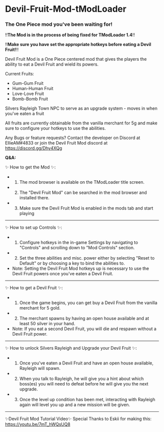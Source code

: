 # Devil-Fruit-Mod-tModLoader
### The One Piece mod you've been waiting for!

‼️**The Mod is in the process of being fixed for TModLoader 1.4**‼️

‼️**Make sure you have set the appropriate hotkeys before eating a Devil Fruit!**‼️

Devil Fruit Mod is a One Piece centered mod that gives the players the ability to eat a Devil Fruit and wield its powers.

Current Fruits:
 - Gum-Gum Fruit
 - Human-Human Fruit 
 - Love-Love Fruit
 - Bomb-Bomb Fruit

Silvers Rayleigh Town NPC to serve as an upgrade system - moves in when you've eaten a fruit

All fruits are currently obtainable from the vanilla merchant for 5g and make sure to configure your hotkeys to use the abilities.

Any Bugs or feature requests? Contact the developer on Discord at EllieAM#4833 or join the Devil Fruit Mod discord at https://discord.gg/Dhy4XQg

**Q&A:**

✨ How to get the Mod ✨:
- 1. The mod browser is available on the TModLoader title screen. 
- 2. The "Devil Fruit Mod" can be searched in the mod browser and installed there.
- 3. Make sure the Devil Fruit Mod is enabled in the mods tab and start playing
--------------------------------------------------------

✨ How to set up Controls ✨:
- 1. Configure hotkeys in the in-game Settings by navigating to "Controls" and scrolling down to "Mod Controls" section.
- 2. Set the three abilities and misc. power either by selecting "Reset to Default" or by choosing a key to bind the abilities to.
- Note: Setting the Devil Fruit Mod hotkeys up is necessary to use the Devil Fruit powers once you've eaten a Devil Fruit.
--------------------------------------------------------

✨ How to get a Devil Fruit ✨:
- 1. Once the game begins, you can get buy a Devil Fruit from the vanilla merchant for 5 gold.
- 2. The merchant spawns by having an open house available and at least 50 silver in your hand.
- Note: If you eat a second Devil Fruit, you will die and respawn without a Devil Fruit power.
--------------------------------------------------------

✨ How to unlock Silvers Rayleigh and Upgrade your Devil Fruit ✨:
- 1. Once you've eaten a Devil Fruit and have an open house available, Rayleigh will spawn.
- 2. When you talk to Rayleigh, he will give you a hint about which boss(es) you will need to defeat before he will give you the next upgrade.
- 3. Once the level up condition has been met, interacting with Rayleigh again will level you up and a new mission will be given.
--------------------------------------------------------

✨Devil Fruit Mod Tutorial Video✨
Special Thanks to Eskii for making this:
https://youtu.be/7mT_hWQsUQ8 
